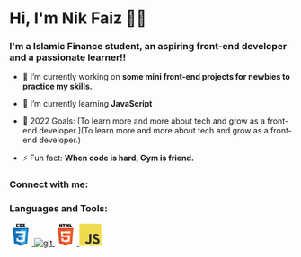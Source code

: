 <h1>Hi, I'm Nik Faiz 👋🤍</h1>
<h3>I'm a Islamic Finance student, an aspiring front-end developer and a passionate learner!!</h3>

- 🔭 I’m currently working on **some mini front-end projects for newbies to practice my skills.**

- 🌱 I’m currently learning **JavaScript**

- 🥅 2022 Goals: [To learn more and more about tech and grow as a front-end developer.](To learn more and more about tech and grow as a front-end developer.)

- ⚡ Fun fact: **When code is hard, Gym is friend.**

<h3 align="left">Connect with me:</h3>
<p align="left">
</p>

<h3 align="left">Languages and Tools:</h3>
<p align="left"> <a href="https://www.w3schools.com/css/" target="_blank" rel="noreferrer"> <img src="https://raw.githubusercontent.com/devicons/devicon/master/icons/css3/css3-original-wordmark.svg" alt="css3" width="40" height="40"/> </a> <a href="https://git-scm.com/" target="_blank" rel="noreferrer"> <img src="https://www.vectorlogo.zone/logos/git-scm/git-scm-icon.svg" alt="git" width="40" height="40"/> </a> <a href="https://www.w3.org/html/" target="_blank" rel="noreferrer"> <img src="https://raw.githubusercontent.com/devicons/devicon/master/icons/html5/html5-original-wordmark.svg" alt="html5" width="40" height="40"/> </a> <a href="https://developer.mozilla.org/en-US/docs/Web/JavaScript" target="_blank" rel="noreferrer"> <img src="https://raw.githubusercontent.com/devicons/devicon/master/icons/javascript/javascript-original.svg" alt="javascript" width="40" height="40"/> </a> </p>

